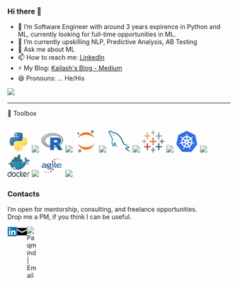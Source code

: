 ### Hi there 👋

- 🔭 I’m Software Engineer with around 3 years expirence in Python and ML, currently looking for full-time opportunities in ML.
- 🌱 I’m currently upskilling NLP, Predictive Analysis, AB Testing
- 💬 Ask me about ML
- 📫 How to reach me: <a href= "https://www.linkedin.com/in/Kailash-sukumaran"> LinkedIn </a>
- ⚡ My Blog:  <a href ="https://medium.com/@kailash7dev"> Kailash's Blog - Medium </a> 
- 😄 Pronouns: ... He/His
<img src = "https://github-readme-stats.vercel.app/api?username=kailash7dev&&show_icons=true&title_color=ffffff&icon_color=bb2acf&text_color=daf7dc&bg_color=151515&hide=contribs,prs,issues">


---

🧰 Toolbox

<img src="https://github.com/devicons/devicon/blob/master/icons/python/python-original.svg" alt="Python Logo" width="50" height="50"/> <img src="https://cdn.worldvectorlogo.com/logos/css3.svg" alt=" " width="50" height="50"/>
<img src="https://github.com/devicons/devicon/blob/master/icons/r/r-original.svg" alt="R Logo" width="50" height="50"/> <img src="https://cdn.worldvectorlogo.com/logos/css3.svg" alt=" " width="50" height="50"/>
<img src="https://github.com/devicons/devicon/blob/master/icons/jupyter/jupyter-original.svg" alt="Jupyter Logo" width="50" height="50"/> <img src="https://cdn.worldvectorlogo.com/logos/css3.svg" alt=" " width="50" height="50"/>
<img src="https://github.com/devicons/devicon/blob/master/icons/mysql/mysql-original.svg" alt="MySQL Logo" width="50" height="50"/> <img src="https://cdn.worldvectorlogo.com/logos/css3.svg" alt=" " width="50" height="50"/>
<img src="https://github.com/Kailash7dev/kailash7dev/blob/main/tableau-software.svg" alt="Python Logo" width="50" height="50"/> <img src="https://cdn.worldvectorlogo.com/logos/css3.svg" alt=" " width="50" height="50"/>
<img src="https://github.com/Kailash7dev/kailash7dev/blob/main/kubernets.svg" alt="Python Logo" width="50" height="50"/> <img src="https://cdn.worldvectorlogo.com/logos/css3.svg" alt=" " width="50" height="50"/>
<img src="https://github.com/Kailash7dev/kailash7dev/blob/main/docker.svg" alt="Python Logo" width="50" height="50"/> <img src="https://cdn.worldvectorlogo.com/logos/css3.svg" alt=" " width="50" height="50"/>
<img src="https://github.com/Kailash7dev/kailash7dev/blob/main/agile-software-34934.svg" alt="Python Logo" width="50" height="50"/> <img src="https://cdn.worldvectorlogo.com/logos/css3.svg" alt=" " width="50" height="50"/>
---


### Contacts

I’m open for mentorship, consulting, and freelance opportunities.<br/>
Drop me a PM, if you think I can be useful.

[<img align="left" alt="Paqmind | LinkedIn" width="22px" src="https://github.com/devicons/devicon/blob/master/icons/linkedin/linkedin-original.svg" />][linkedin]
[<img align="left" alt="gmail.com" width="22px" src="https://raw.githubusercontent.com/iconic/open-iconic/master/svg/envelope-closed.svg" />][kailash7dev@gmail.com]
[<img align="left" alt="Paqmind | Email" width="22px" src="https://code.iconify.design/1/1.0.7/iconify.min.js" />][Hashnode]
<!-- [<img align="left" alt="Paqmind | YouTube" width="22px" src="https://cdn.jsdelivr.net/npm/simple-icons@v3/icons/youtube.svg" />][youtube] -->

<!-- [<img align="left" alt="Paqmind | Twitter" width="22px" src="https://cdn.jsdelivr.net/npm/simple-icons@v3/icons/twitter.svg" />][twitter] -->

[kailash7dev@gmail.com]: mailto:kailash7dev@gmail.com
[Hashnode]:https://code.iconify.design/1/1.0.7/iconify.min.js
<!-- [paqmind]: https://paqmind.com
[youtube]: https://youtube.com/c/ivan-kleshnin -->
[linkedin]: https://www.linkedin.com/in/Kailash-sukumaran
<!-- [twitter]: https://twitter.com/ivankleshnin -->


